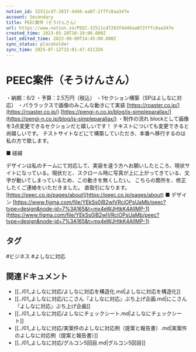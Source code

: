 ```yaml
---
notion_id: 32511cd7-283f-4d46-aa07-2fffc8aa347e
account: Secondary
title: PEEC案件（そうけんさん）
url: https://www.notion.so/PEEC-32511cd7283f4d46aa072fffc8aa347e
created_time: 2023-05-28T16:19:00.000Z
last_edited_time: 2023-09-09T14:45:00.000Z
sync_status: placeholder
sync_time: 2025-07-12T15:01:47.421326
---
```

# PEEC案件（そうけんさん）

・納期：6/2
・予算：2.5万円（税込）
・1セクション構築（SPはよしなに対応）
・パララックスで画像のみこんな動きにて実装
[https://roaster.co.jp/](https://roaster.co.jp/)
[https://pengi-n.co.jp/blog/js-simpleparallax/](https://pengi-n.co.jp/blog/js-simpleparallax/)
・制作の流れ
blockとして画像を3点変更できるセクションだと嬉しいです！
テキストについても変更できると尚嬉しいです。
テストサイトなどにて構築していただき、本番へ移行するのは私の方で致します。

■ 経緯

デザインは私のチームにて対応して、実装を違う方へお願いしたところ、現状サイトになっている。現状だと、スクロール時に写真が上に上がってきている、文字が動いてしまっているため、この動きを無くしたい。
こちらの箇所を、修正したくご連絡をいただきました。
直取引になります。
[https://peec.co.jp/pages/about](https://peec.co.jp/pages/about)
■ デザイン
[https://www.figma.com/file/YEkSs0jB2wIVRciOPsUaMb/peec?type=design&node-id=7%3A165&t=mx4eWJHtkK4AllMP-1](https://www.figma.com/file/YEkSs0jB2wIVRciOPsUaMb/peec?type=design&node-id=7%3A165&t=mx4eWJHtkK4AllMP-1)

## タグ

#ビジネス #よしなに対応 

## 関連ドキュメント

- [[../01_よしなに対応/よしなに対応を構造化.md|よしなに対応を構造化]]
- [[../01_よしなに対応/にこさん『よしなに対応』ぶち上げ企画.md|にこさん『よしなに対応』ぶち上げ企画]]
- [[../01_よしなに対応/よしなにチェックシート.md|よしなにチェックシート]]
- [[../01_よしなに対応/実案件のよしなに対応例（提案と報告書）.md|実案件のよしなに対応例（提案と報告書）]]
- [[../01_よしなに対応/グルコン5回目.md|グルコン5回目]]
